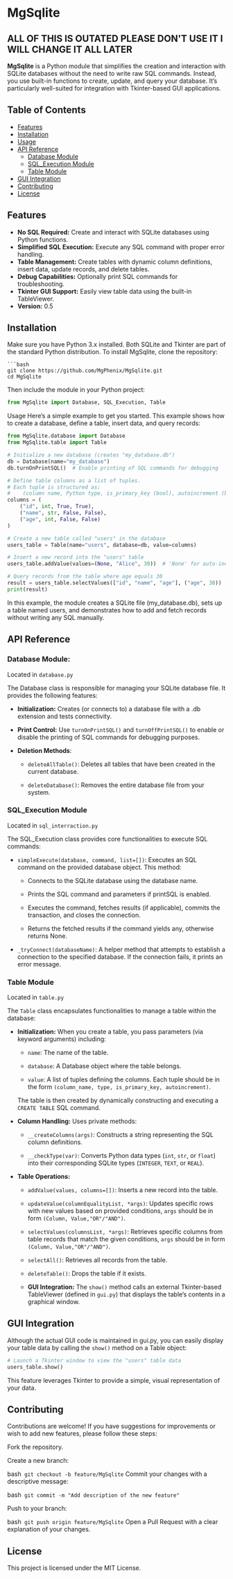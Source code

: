 # MgSqlite


## ALL OF THIS IS OUTATED PLEASE DON'T USE IT I WILL CHANGE IT ALL LATER

**MgSqlite** is a Python module that simplifies the creation and interaction with SQLite databases without the need to write raw SQL commands. Instead, you use built-in functions to create, update, and query your database. It’s particularly well-suited for integration with Tkinter-based GUI applications.

## Table of Contents

- [Features](#features)
- [Installation](#installation)
- [Usage](#usage)
- [API Reference](#api-reference)
  - [Database Module](#database-module)
  - [SQL_Execution Module](#sql_execution-module)
  - [Table Module](#table-module)
- [GUI Integration](#gui-integration)
- [Contributing](#contributing)
- [License](#license)

## Features

- **No SQL Required:** Create and interact with SQLite databases using Python functions.
- **Simplified SQL Execution:** Execute any SQL command with proper error handling.
- **Table Management:** Create tables with dynamic column definitions, insert data, update records, and delete tables.
- **Debug Capabilities:** Optionally print SQL commands for troubleshooting.
- **Tkinter GUI Support:** Easily view table data using the built-in TableViewer.
- **Version:** 0.5

## Installation

Make sure you have Python 3.x installed. Both SQLite and Tkinter are part of the standard Python distribution. To install MgSqlite, clone the repository:
```
```bash
git clone https://github.com/MgPhenix/MgSqlite.git
cd MgSqlite
```

Then include the module in your Python project:

```python
from MgSqlite import Database, SQL_Execution, Table
```
Usage
Here’s a simple example to get you started. This example shows how to create a database, define a table, insert data, and query records:

```python
from MgSqlite.database import Database
from MgSqlite.table import Table

# Initialize a new database (creates "my_database.db")
db = Database(name="my_database")
db.turnOnPrintSQL()  # Enable printing of SQL commands for debugging

# Define table columns as a list of tuples.
# Each tuple is structured as: 
#    (column name, Python type, is_primary_key (bool), autoincrement (bool))
columns = (
    ("id", int, True, True),
    ("name", str, False, False),
    ("age", int, False, False)
)

# Create a new table called "users" in the database
users_table = Table(name="users", database=db, value=columns)

# Insert a new record into the "users" table
users_table.addValue(values=(None, "Alice", 30))  # 'None' for auto-incremented primary key

# Query records from the table where age equals 30
result = users_table.selectValues(["id", "name", "age"], ("age", 30))
print(result)
```
In this example, the module creates a SQLite file (my_database.db), sets up a table named users, and demonstrates how to add and fetch records without writing any SQL manually.

## API Reference
### Database Module:
Located in ```database.py```

The Database class is responsible for managing your SQLite database file. It provides the following features:

- **Initialization:** Creates (or connects to) a database file with a .db extension and tests connectivity.

- **Print Control:** Use ```turnOnPrintSQL()``` and ```turnOffPrintSQL()``` to enable or disable the printing of SQL commands for debugging purposes.

- **Deletion Methods**:

  - ```deleteAllTable()```: Deletes all tables that have been created in the current database.

  - ```deleteDatabase()```: Removes the entire database file from your system.

### SQL_Execution Module
Located in ```sql_interraction.py```

The SQL_Execution class provides core functionalities to execute SQL commands:

- ```simpleExecute(database, command, list=[])```: Executes an SQL command on the provided database object. This method:

  - Connects to the SQLite database using the database name.

  - Prints the SQL command and parameters if printSQL is enabled.

  - Executes the command, fetches results (if applicable), commits the transaction, and closes the connection.

  - Returns the fetched results if the command yields any, otherwise returns None.

- ```_tryConnect(databaseName)```: A helper method that attempts to establish a connection to the specified database. If the connection fails, it prints an error message.

### Table Module
Located in ```table.py```

The ```Table``` class encapsulates functionalities to manage a table within the database:

- **Initialization:** When you create a table, you pass parameters (via keyword arguments) including:

  - ```name```: The name of the table.

  - ```database```: A Database object where the table belongs.

  - ```value```: A list of tuples defining the columns. Each tuple should be in the form ```(column_name, type, is_primary_key, autoincrement)```.

  The table is then created by dynamically constructing and executing a ```CREATE TABLE``` SQL command.

- **Column Handling:** Uses private methods:

  - ```__createColumns(args)```: Constructs a string representing the SQL column definitions.

  - ```__checkType(var)```: Converts Python data types (```int```, ```str```, or ```float```) into their corresponding SQLite types (```INTEGER```, ```TEXT```, or ```REAL```).

- **Table Operations:**

  - ```addValue(values, columns=[])```: Inserts a new record into the table.

  - ```updateValue(columnEqualityList, *args)```: Updates specific rows with new values based on provided conditions, ```args``` should be in form ```(Column, Value,"OR"/"AND")```.

  - ```selectValues(columnsList, *args)```: Retrieves specific columns from table records that match the given conditions, ```args``` should be in form ```(Column, Value,"OR"/"AND")```.

  - ```selectAll()```: Retrieves all records from the table.

  - ```deleteTable()```: Drops the table if it exists.

  - **GUI Integration:** The ```show()``` method calls an external Tkinter-based TableViewer (defined in ```gui.py```) that displays the table’s contents in a graphical window.

## GUI Integration
Although the actual GUI code is maintained in gui.py, you can easily display your table data by calling the ```show()``` method on a Table object:

```python
# Launch a Tkinter window to view the "users" table data
users_table.show()
```
This feature leverages Tkinter to provide a simple, visual representation of your data.

## Contributing
Contributions are welcome! If you have suggestions for improvements or wish to add new features, please follow these steps:

Fork the repository.

Create a new branch:

bash```
git checkout -b feature/MgSqlite```
Commit your changes with a descriptive message:

bash```
git commit -m "Add description of the new feature"```

Push to your branch:

bash```
git push origin feature/MgSqlite```
Open a Pull Request with a clear explanation of your changes.

## License
This project is licensed under the MIT License.


    
